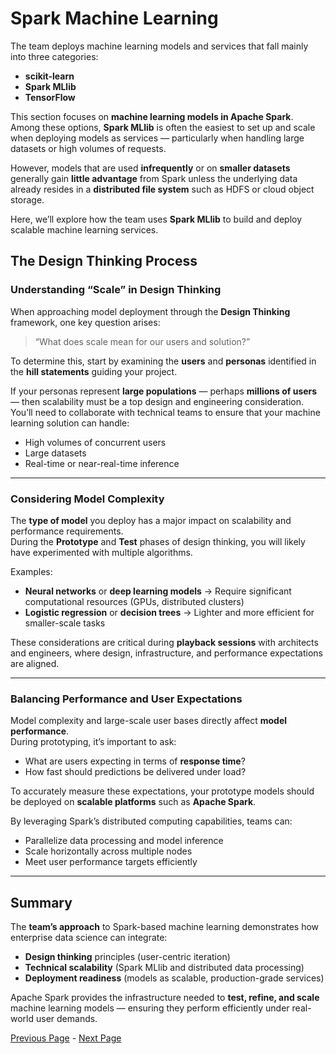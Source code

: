 # Spark Machine Learning

The team deploys machine learning models and services that fall mainly into three categories:  
- **scikit-learn**
- **Spark MLlib**
- **TensorFlow**

This section focuses on **machine learning models in Apache Spark**.  
Among these options, **Spark MLlib** is often the easiest to set up and scale when deploying models as services — particularly when handling large datasets or high volumes of requests.

However, models that are used **infrequently** or on **smaller datasets** generally gain **little advantage** from Spark unless the underlying data already resides in a **distributed file system** such as HDFS or cloud object storage.  

Here, we’ll explore how the team uses **Spark MLlib** to build and deploy scalable machine learning services.

## The Design Thinking Process

### Understanding “Scale” in Design Thinking

When approaching model deployment through the **Design Thinking** framework, one key question arises:  
> “What does scale mean for our users and solution?”

To determine this, start by examining the **users** and **personas** identified in the **hill statements** guiding your project.  

If your personas represent **large populations** — perhaps **millions of users** — then scalability must be a top design and engineering consideration. You’ll need to collaborate with technical teams to ensure that your machine learning solution can handle:
- High volumes of concurrent users
- Large datasets
- Real-time or near-real-time inference

---

### Considering Model Complexity

The **type of model** you deploy has a major impact on scalability and performance requirements.  
During the **Prototype** and **Test** phases of design thinking, you will likely have experimented with multiple algorithms.

Examples:
- **Neural networks** or **deep learning models** → Require significant computational resources (GPUs, distributed clusters)
- **Logistic regression** or **decision trees** → Lighter and more efficient for smaller-scale tasks

These considerations are critical during **playback sessions** with architects and engineers, where design, infrastructure, and performance expectations are aligned.

---

### Balancing Performance and User Expectations

Model complexity and large-scale user bases directly affect **model performance**.  
During prototyping, it’s important to ask:
- What are users expecting in terms of **response time**?
- How fast should predictions be delivered under load?

To accurately measure these expectations, your prototype models should be deployed on **scalable platforms** such as **Apache Spark**.  

By leveraging Spark’s distributed computing capabilities, teams can:
- Parallelize data processing and model inference
- Scale horizontally across multiple nodes
- Meet user performance targets efficiently

---

## Summary

The **team’s approach** to Spark-based machine learning demonstrates how enterprise data science can integrate:
- **Design thinking** principles (user-centric iteration)
- **Technical scalability** (Spark MLlib and distributed data processing)
- **Deployment readiness** (models as scalable, production-grade services)

Apache Spark provides the infrastructure needed to **test, refine, and scale** machine learning models — ensuring they perform efficiently under real-world user demands.

[Previous Page](Getting-Started-With-Flask.md) -  [Next Page](Spark-Pipelines.md)
